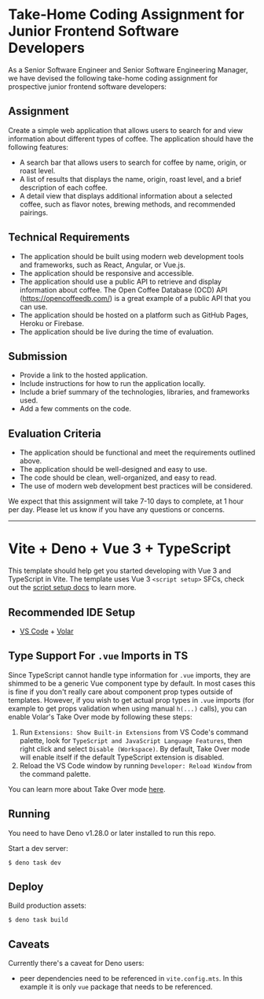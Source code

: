 # Take-Home Coding Assignment for Junior Frontend Software Developers

As a Senior Software Engineer and Senior Software Engineering Manager, we have
devised the following take-home coding assignment for prospective junior
frontend software developers:

## Assignment

Create a simple web application that allows users to search for and view
information about different types of coffee. The application should have the
following features:

- A search bar that allows users to search for coffee by name, origin, or roast
  level.
- A list of results that displays the name, origin, roast level, and a brief
  description of each coffee.
- A detail view that displays additional information about a selected coffee,
  such as flavor notes, brewing methods, and recommended pairings.

## Technical Requirements

- The application should be built using modern web development tools and
  frameworks, such as React, Angular, or Vue.js.
- The application should be responsive and accessible.
- The application should use a public API to retrieve and display information
  about coffee. The Open Coffee Database (OCD) API (https://opencoffeedb.com/)
  is a great example of a public API that you can use.
- The application should be hosted on a platform such as GitHub Pages, Heroku or
  Firebase.
- The application should be live during the time of evaluation.

## Submission

- Provide a link to the hosted application.
- Include instructions for how to run the application locally.
- Include a brief summary of the technologies, libraries, and frameworks used.
- Add a few comments on the code.

## Evaluation Criteria

- The application should be functional and meet the requirements outlined above.
- The application should be well-designed and easy to use.
- The code should be clean, well-organized, and easy to read.
- The use of modern web development best practices will be considered.

We expect that this assignment will take 7-10 days to complete, at 1 hour per
day. Please let us know if you have any questions or concerns.

---

# Vite + Deno + Vue 3 + TypeScript

This template should help get you started developing with Vue 3 and TypeScript
in Vite. The template uses Vue 3 `<script setup>` SFCs, check out the
[script setup docs](https://v3.vuejs.org/api/sfc-script-setup.html#sfc-script-setup)
to learn more.

## Recommended IDE Setup

- [VS Code](https://code.visualstudio.com/) +
  [Volar](https://marketplace.visualstudio.com/items?itemName=Vue.volar)

## Type Support For `.vue` Imports in TS

Since TypeScript cannot handle type information for `.vue` imports, they are
shimmed to be a generic Vue component type by default. In most cases this is
fine if you don't really care about component prop types outside of templates.
However, if you wish to get actual prop types in `.vue` imports (for example to
get props validation when using manual `h(...)` calls), you can enable Volar's
Take Over mode by following these steps:

1. Run `Extensions: Show Built-in Extensions` from VS Code's command palette,
   look for `TypeScript and JavaScript Language Features`, then right click and
   select `Disable (Workspace)`. By default, Take Over mode will enable itself
   if the default TypeScript extension is disabled.
2. Reload the VS Code window by running `Developer: Reload Window` from the
   command palette.

You can learn more about Take Over mode
[here](https://github.com/johnsoncodehk/volar/discussions/471).

## Running

You need to have Deno v1.28.0 or later installed to run this repo.

Start a dev server:

```
$ deno task dev
```

## Deploy

Build production assets:

```
$ deno task build
```

## Caveats

Currently there's a caveat for Deno users:

- peer dependencies need to be referenced in `vite.config.mts`. In this example
  it is only `vue` package that needs to be referenced.

